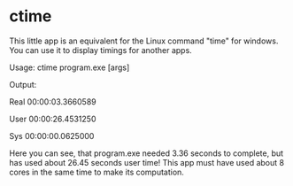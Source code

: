 # ctime

This little app is an equivalent for the Linux command "time" for windows. 
You can use it to display timings for another apps.

Usage: ctime program.exe [args]

Output:

Real 00:00:03.3660589

User 00:00:26.4531250

Sys  00:00:00.0625000

Here you can see, that program.exe needed 3.36 seconds to complete, 
but has used about 26.45 seconds user time! This app must have used 
about 8 cores in the same time to make its computation.
